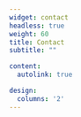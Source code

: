 ```yaml
---
widget: contact
headless: true
weight: 60
title: Contact
subtitle: ""

content:
  autolink: true

design:
  columns: '2'
---
```

